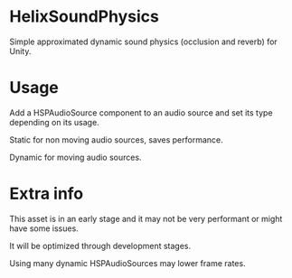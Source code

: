 # HelixSoundPhysics
Simple approximated dynamic sound physics (occlusion and reverb) for Unity.

# Usage
Add a HSPAudioSource component to an audio source and set its type depending on its usage.

Static for non moving audio sources, saves performance.

Dynamic for moving audio sources.

# Extra info

This asset is in an early stage and it may not be very performant or might have some issues. 

It will be optimized through development stages.

Using many dynamic HSPAudioSources may lower frame rates.
